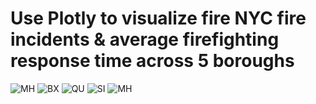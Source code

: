 # Use Plotly to visualize fire NYC fire incidents & average firefighting response time across 5 boroughs






![MH]()
![BX]()
![QU]()
![SI]()
![MH]()
